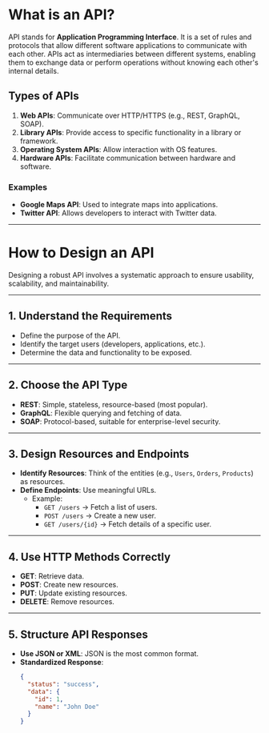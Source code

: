 # What is an API?

API stands for **Application Programming Interface**. It is a set of rules and protocols that allow different software applications to communicate with each other. APIs act as intermediaries between different systems, enabling them to exchange data or perform operations without knowing each other's internal details.

## **Types of APIs**
1. **Web APIs**: Communicate over HTTP/HTTPS (e.g., REST, GraphQL, SOAP).
2. **Library APIs**: Provide access to specific functionality in a library or framework.
3. **Operating System APIs**: Allow interaction with OS features.
4. **Hardware APIs**: Facilitate communication between hardware and software.

### **Examples**
- **Google Maps API**: Used to integrate maps into applications.
- **Twitter API**: Allows developers to interact with Twitter data.

---

# How to Design an API

Designing a robust API involves a systematic approach to ensure usability, scalability, and maintainability.

---

## **1. Understand the Requirements**
- Define the purpose of the API.
- Identify the target users (developers, applications, etc.).
- Determine the data and functionality to be exposed.

---

## **2. Choose the API Type**
- **REST**: Simple, stateless, resource-based (most popular).
- **GraphQL**: Flexible querying and fetching of data.
- **SOAP**: Protocol-based, suitable for enterprise-level security.

---

## **3. Design Resources and Endpoints**
- **Identify Resources**: Think of the entities (e.g., `Users`, `Orders`, `Products`) as resources.
- **Define Endpoints**: Use meaningful URLs.
  - Example:
    - `GET /users` → Fetch a list of users.
    - `POST /users` → Create a new user.
    - `GET /users/{id}` → Fetch details of a specific user.

---

## **4. Use HTTP Methods Correctly**
- **GET**: Retrieve data.
- **POST**: Create new resources.
- **PUT**: Update existing resources.
- **DELETE**: Remove resources.

---

## **5. Structure API Responses**
- **Use JSON or XML**: JSON is the most common format.
- **Standardized Response**:
  ```json
  {
    "status": "success",
    "data": {
      "id": 1,
      "name": "John Doe"
    }
  }
  ```
